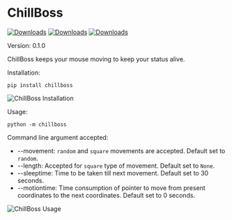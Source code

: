 # ChillBoss

[![Downloads](https://static.pepy.tech/personalized-badge/chillboss?period=total&units=international_system&left_color=blue&right_color=green&left_text=Total%20Downloads)](https://pepy.tech/project/chillboss)
[![Downloads](https://static.pepy.tech/personalized-badge/chillboss?period=month&units=international_system&left_color=blue&right_color=green&left_text=Downloads/Month)](https://pepy.tech/project/chillboss)
[![Downloads](https://static.pepy.tech/personalized-badge/chillboss?period=week&units=international_system&left_color=blue&right_color=green&left_text=Downloads/Week)](https://pepy.tech/project/chillboss)

Version: 0.1.0

ChillBoss keeps your mouse moving to keep your status alive.

Installation:

```shell
pip install chillboss
```

![ChillBoss Installation](https://i.imgur.com/EHvbM1H.gif)

Usage:

```shell
python -m chillboss
```

Command line argument accepted:

* --movement: `random` and `square` movements are accepted. Default set to `random`.
* --length: Accepted for `square` type of movement. Default set to `None`.
* --sleeptime: Time to be taken till next movement. Default set to 30 seconds.
* --motiontime: Time consumption of pointer to move from present coordinates to the next coordinates. Default set to 0
  seconds.

![ChillBoss Usage](https://i.imgur.com/Os7cmkk.gif)

